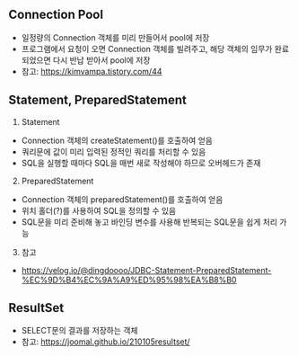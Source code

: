## Connection Pool

-   일정량의 Connection 객체를 미리 만들어서 pool에 저장
-   프로그램에서 요청이 오면 Connection 객체를 빌려주고, 해당 객체의 임무가 완료되었으면 다시 반납 받아서 pool에 저장
-   참고: https://kimvampa.tistory.com/44

## Statement, PreparedStatement

1. Statement

-   Connection 객체의 createStatement()를 호출하여 얻음
-   쿼리문에 값이 미리 입력된 정적인 쿼리를 처리할 수 있음
-   SQL을 실행할 때마다 SQL을 매번 새로 작성해야 하므로 오버헤드가 존재

2. PreparedStatement

-   Connection 객체의 preparedStatement()를 호출하여 얻음
-   위치 홀더(?)를 사용하여 SQL을 정의할 수 있음
-   SQL문을 미리 준비해 놓고 바인딩 변수를 사용해 반복되는 SQL문을 쉽게 처리 가능

3. 참고

-   https://velog.io/@dingdoooo/JDBC-Statement-PreparedStatement-%EC%9D%B4%EC%9A%A9%ED%95%98%EA%B8%B0

## ResultSet

-   SELECT문의 결과를 저장하는 객체
-   참고: https://joomal.github.io/210105resultset/
